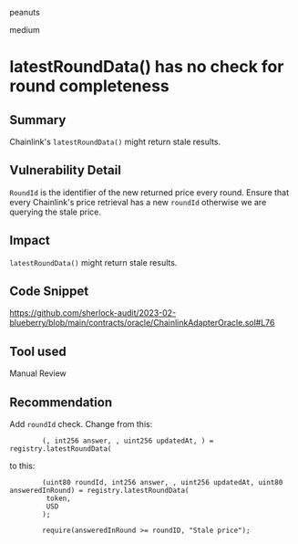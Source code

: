 peanuts

medium

# latestRoundData() has no check for round completeness

## Summary

Chainlink's `latestRoundData()` might return stale results.

## Vulnerability Detail

`RoundId` is the identifier of the new returned price every round. Ensure that every Chainlink's price retrieval has a new `roundId` otherwise we are querying the stale price.

## Impact

`latestRoundData()` might return stale results.

## Code Snippet

https://github.com/sherlock-audit/2023-02-blueberry/blob/main/contracts/oracle/ChainlinkAdapterOracle.sol#L76

## Tool used

Manual Review

## Recommendation

Add `roundId` check. Change from this:

```solidity
        (, int256 answer, , uint256 updatedAt, ) = registry.latestRoundData(
```
to this:

```solidity
        (uint80 roundId, int256 answer, , uint256 updatedAt, uint80 answeredInRound) = registry.latestRoundData(
         token,
         USD
        ); 
        
        require(answeredInRound >= roundID, "Stale price");
```